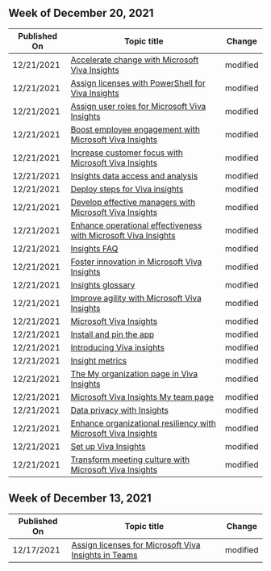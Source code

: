 <!-- This file is generated automatically each week. Changes made to this file will be overwritten.-->



## Week of December 20, 2021


| Published On |Topic title | Change |
|------|------------|--------|
| 12/21/2021 | [Accelerate change with Microsoft Viva Insights](/workplace-analytics-insights/accelerate-change) | modified |
| 12/21/2021 | [Assign licenses with PowerShell for Viva Insights](/workplace-analytics-insights/assign-licenses-pshell) | modified |
| 12/21/2021 | [Assign user roles for Microsoft Viva Insights](/workplace-analytics-insights/assign-roles) | modified |
| 12/21/2021 | [Boost employee engagement with Microsoft Viva Insights](/workplace-analytics-insights/boost-engagement) | modified |
| 12/21/2021 | [Increase customer focus with Microsoft Viva Insights](/workplace-analytics-insights/customer-focus) | modified |
| 12/21/2021 | [Insights data access and analysis](/workplace-analytics-insights/data-analysis) | modified |
| 12/21/2021 | [Deploy steps for Viva insights](/workplace-analytics-insights/deploy) | modified |
| 12/21/2021 | [Develop effective managers with Microsoft Viva Insights](/workplace-analytics-insights/develop-managers) | modified |
| 12/21/2021 | [Enhance operational effectiveness with Microsoft Viva Insights](/workplace-analytics-insights/effective-operations) | modified |
| 12/21/2021 | [Insights FAQ](/workplace-analytics-insights/faqs) | modified |
| 12/21/2021 | [Foster innovation in Microsoft Viva Insights](/workplace-analytics-insights/foster-innovation) | modified |
| 12/21/2021 | [Insights glossary](/workplace-analytics-insights/glossary) | modified |
| 12/21/2021 | [Improve agility with Microsoft Viva Insights](/workplace-analytics-insights/improve-agility) | modified |
| 12/21/2021 | [Microsoft Viva Insights](/workplace-analytics-insights/index) | modified |
| 12/21/2021 | [Install and pin the app](/workplace-analytics-insights/install) | modified |
| 12/21/2021 | [Introducing Viva insights](/workplace-analytics-insights/intro) | modified |
| 12/21/2021 | [Insight metrics](/workplace-analytics-insights/metrics) | modified |
| 12/21/2021 | [The My organization page in Viva Insights](/workplace-analytics-insights/myorg) | modified |
| 12/21/2021 | [Microsoft Viva Insights My team page](/workplace-analytics-insights/myteam) | modified |
| 12/21/2021 | [Data privacy with Insights](/workplace-analytics-insights/privacy) | modified |
| 12/21/2021 | [Enhance organizational resiliency with Microsoft Viva Insights](/workplace-analytics-insights/resilient-organizations) | modified |
| 12/21/2021 | [Set up Viva Insights](/workplace-analytics-insights/setup) | modified |
| 12/21/2021 | [Transform meeting culture with Microsoft Viva Insights](/workplace-analytics-insights/transform-meetings) | modified |


## Week of December 13, 2021


| Published On |Topic title | Change |
|------|------------|--------|
| 12/17/2021 | [Assign licenses for Microsoft Viva Insights in Teams](/workplace-analytics-insights/assign-licenses) | modified |

